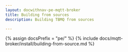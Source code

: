 ```yaml
---
layout: docwithnav-pe-mqtt-broker
title: Building from sources
description: Building TBMQ from sources

---
```


{% assign docsPrefix = "pe/" %}
{% include docs/mqtt-broker/install/building-from-source.md %}

